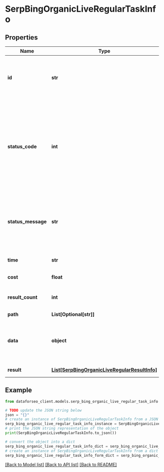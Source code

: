 # SerpBingOrganicLiveRegularTaskInfo


## Properties

Name | Type | Description | Notes
------------ | ------------- | ------------- | -------------
**id** | **str** | task identifier unique task identifier in our system in the UUID format | [optional] 
**status_code** | **int** | status code of the task generated by DataForSEO, can be within the following range: 10000-60000 you can find the full list of the response codes here | [optional] 
**status_message** | **str** | informational message of the task you can find the full list of general informational messages here | [optional] 
**time** | **str** | execution time, seconds | [optional] 
**cost** | **float** | total tasks cost, USD | [optional] 
**result_count** | **int** | number of elements in the result array | [optional] 
**path** | **List[Optional[str]]** | URL path | [optional] 
**data** | **object** | contains the same parameters that you specified in the POST request | [optional] 
**result** | [**List[SerpBingOrganicLiveRegularResultInfo]**](SerpBingOrganicLiveRegularResultInfo.md) | array of results | [optional] 

## Example

```python
from dataforseo_client.models.serp_bing_organic_live_regular_task_info import SerpBingOrganicLiveRegularTaskInfo

# TODO update the JSON string below
json = "{}"
# create an instance of SerpBingOrganicLiveRegularTaskInfo from a JSON string
serp_bing_organic_live_regular_task_info_instance = SerpBingOrganicLiveRegularTaskInfo.from_json(json)
# print the JSON string representation of the object
print(SerpBingOrganicLiveRegularTaskInfo.to_json())

# convert the object into a dict
serp_bing_organic_live_regular_task_info_dict = serp_bing_organic_live_regular_task_info_instance.to_dict()
# create an instance of SerpBingOrganicLiveRegularTaskInfo from a dict
serp_bing_organic_live_regular_task_info_form_dict = serp_bing_organic_live_regular_task_info.from_dict(serp_bing_organic_live_regular_task_info_dict)
```
[[Back to Model list]](../README.md#documentation-for-models) [[Back to API list]](../README.md#documentation-for-api-endpoints) [[Back to README]](../README.md)


